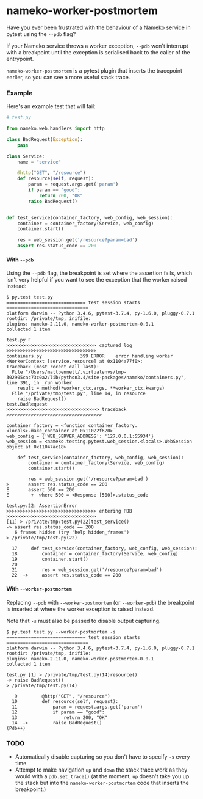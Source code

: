 # nameko-worker-postmortem

Have you ever been frustrated with the behaviour of a Nameko service in pytest using the ``--pdb`` flag?

If your Nameko service throws a worker exception, ``--pdb`` won't interrupt with a breakpoint until the exception is serialised back to the caller of the entrypoint.

`nameko-worker-postmortem` is a pytest plugin that inserts the tracepoint earlier, so you can see a more useful stack trace.

### Example

Here's an example test that will fail:

```python
# test.py

from nameko.web.handlers import http

class BadRequest(Exception):
    pass

class Service:
    name = "service"

    @http("GET", "/resource")
    def resource(self, request):
        param = request.args.get('param')
        if param == "good":
            return 200, "OK"
        raise BadRequest()


def test_service(container_factory, web_config, web_session):
    container = container_factory(Service, web_config)
    container.start()

    res = web_session.get('/resource?param=bad')
    assert res.status_code == 200
```

#### With `--pdb`


Using the `--pdb` flag, the breakpoint is set where the assertion fails, which isn't very helpful if you want to see the exception that the worker raised instead:

```pycon
$ py.test test.py
============================= test session starts ==============================
platform darwin -- Python 3.4.6, pytest-3.7.4, py-1.6.0, pluggy-0.7.1
rootdir: /private/tmp, inifile:
plugins: nameko-2.11.0, nameko-worker-postmortem-0.0.1
collected 1 item

test.py F
>>>>>>>>>>>>>>>>>>>>>>>>>>>>>>>>> captured log >>>>>>>>>>>>>>>>>>>>>>>>>>>>>>>>>
containers.py              399 ERROR    error handling worker <WorkerContext [service.resource] at 0x1104a77f0>:
Traceback (most recent call last):
  File "/Users/mattbennett/.virtualenvs/tmp-302905cac73c0a2/lib/python3.4/site-packages/nameko/containers.py", line 391, in _run_worker
    result = method(*worker_ctx.args, **worker_ctx.kwargs)
  File "/private/tmp/test.py", line 14, in resource
    raise BadRequest()
test.BadRequest
>>>>>>>>>>>>>>>>>>>>>>>>>>>>>>>>>> traceback >>>>>>>>>>>>>>>>>>>>>>>>>>>>>>>>>>>

container_factory = <function container_factory.<locals>.make_container at 0x11022f620>
web_config = {'WEB_SERVER_ADDRESS': '127.0.0.1:55934'}
web_session = <nameko.testing.pytest.web_session.<locals>.WebSession object at 0x11047ac18>

    def test_service(container_factory, web_config, web_session):
        container = container_factory(Service, web_config)
        container.start()

        res = web_session.get('/resource?param=bad')
>       assert res.status_code == 200
E       assert 500 == 200
E        +  where 500 = <Response [500]>.status_code

test.py:22: AssertionError
>>>>>>>>>>>>>>>>>>>>>>>>>>>>>>>>> entering PDB >>>>>>>>>>>>>>>>>>>>>>>>>>>>>>>>>
[11] > /private/tmp/test.py(22)test_service()
-> assert res.status_code == 200
   6 frames hidden (try 'help hidden_frames')
> /private/tmp/test.py(22)

  17     def test_service(container_factory, web_config, web_session):
  18         container = container_factory(Service, web_config)
  19         container.start()
  20
  21         res = web_session.get('/resource?param=bad')
  22  ->     assert res.status_code == 200
```

#### With `--worker-postmortem`

Replacing `--pdb` with `--worker-postmortem` (or `--worker-pdb`) the breakpoint is inserted at where the worker exception is raised instead.

Note that `-s` must also be passed to disable output capturing.

```
$ py.test test.py --worker-postmortem -s
============================= test session starts ==============================
platform darwin -- Python 3.4.6, pytest-3.7.4, py-1.6.0, pluggy-0.7.1
rootdir: /private/tmp, inifile:
plugins: nameko-2.11.0, nameko-worker-postmortem-0.0.1
collected 1 item

test.py [1] > /private/tmp/test.py(14)resource()
-> raise BadRequest()
> /private/tmp/test.py(14)

   9         @http("GET", "/resource")
  10         def resource(self, request):
  11             param = request.args.get('param')
  12             if param == "good":
  13                 return 200, "OK"
  14  ->         raise BadRequest()
(Pdb++)
```

### TODO

* Automatically disable capturing so you don't have to specify `-s` every time
* Attempt to make navigation `up` and `down` the stack trace work as they would with a `pdb.set_trace()` (at the moment, `up` doesn't take you up the stack but into the `nameko-worker-postmortem` code that inserts the breakpoint.)
